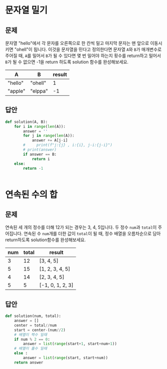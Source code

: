 # 문자열 밀기

## 문제

문자열 "hello"에서 각 문자를 오른쪽으로 한 칸씩 밀고 마지막 문자는 맨 앞으로 이동시키면 "ohell"이 됩니다. 이것을 문자열을 민다고 정의한다면 문자열 `A`와 `B`가 매개변수로 주어질 때, `A`를 밀어서 `B`가 될 수 있다면 몇 번 밀어야 하는지 횟수를 return하고 밀어서 `B`가 될 수 없으면 -1을 return 하도록 solution 함수를 완성해보세요.

| A       | B       | result |
| ------- | ------- | ------ |
| "hello" | "ohell" | 1      |
| "apple" | "elppa" | -1     |



## 답안

```py
def solution(A, B):
    for i in range(len(A)):
        answer = ''
        for j in range(len(A)):
            answer += A[j-i]
        #     print(f"j:{j} , i:{i}, j-i:{j-i}")
        # print(answer)
        if answer == B:
            return i
    else:
        return -1
    
```





# 연속된 수의 합

## 문제

연속된 세 개의 정수를 더해 12가 되는 경우는 3, 4, 5입니다. 두 정수 `num`과 `total`이 주어집니다. 연속된 수 `num`개를 더한 값이 `total`이 될 때, 정수 배열을 오름차순으로 담아 return하도록 solution함수를 완성해보세요.

| num  | total | result           |
| ---- | ----- | ---------------- |
| 3    | 12    | [3, 4, 5]        |
| 5    | 15    | [1, 2, 3, 4, 5]  |
| 4    | 14    | [2, 3, 4, 5]     |
| 5    | 5     | [-1, 0, 1, 2, 3] |



## 답안

```py
def solution(num, total):
    answer = []
    center = total//num
    start = center-(num//2)
    # 배열이 짝수 일때
    if num % 2 == 0:
        answer = list(range(start+1, start+num+1))
    # 배열이 홀수 일때
    else :
        answer = list(range(start, start+num))
    return answer
```

